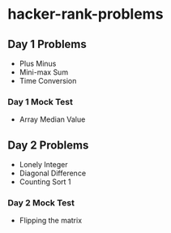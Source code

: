 # hacker-rank-problems

## **Day 1 Problems**
- Plus Minus
- Mini-max Sum
- Time Conversion

### Day 1 Mock Test
- Array Median Value

## **Day 2 Problems**
- Lonely Integer
- Diagonal Difference
- Counting Sort 1

### Day 2 Mock Test
- Flipping the matrix
